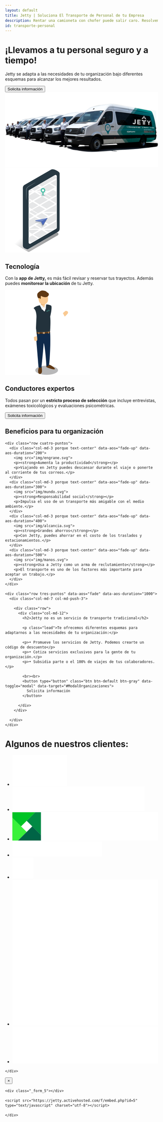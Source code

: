 ```yaml
---
layout: default
title: Jetty | Soluciona El Transporte de Personal de tu Empresa
description: Rentar una camioneta con chofer puede salir caro. Resolvemos tu transporte empresarial. Sin plazo forzoso ni presupuesto mínimo.
id: transporte-personal
---
```


<div class="container-fluid gradient">

  <div class="organizaciones">
    <div class="container">
      <div class="row">
        <div class="col-md-6" data-aos="fade-left" data-aos-easing="ease-out-sine" data-aos-duration="500">
          <h1>¡Llevamos a tu personal seguro y a tiempo!</h1>
          <p class="lead">Jetty se adapta a las necesidades de tu organización bajo diferentes esquemas para alcanzar los mejores resultados.</p>
          <button type="button" class="btn btn-default btn-gray" data-toggle="modal" data-target="#ModalOrganizaciones">
            Solicita información
          </button>
        </div>
        <div class="col-md-6 text-right">
          <img src="img/choferes.png">
        </div>
      </div>
    </div>
  </div>

  <div class="container valor">
    <div class="row">
      <div class="col-md-6">
        <div>
          <img src="img/icon-tecnologiaV2.svg" alt="Jetty, Tecnología">
          <h2>Tecnología</h2>
        </div>
        <p>Con la <b>app de Jetty,</b> es más fácil revisar y reservar tus trayectos. Además puedes <b>monitorear la ubicación</b> de tu Jetty.</p>
      </div>
      <!-- <div class="col-md-4">
        <div>
          <img src="img/icon-seguroV2.svg">
          <h2>Vehículos de primera</h2>
        </div>
        <p>Todos cuentan con <b>cinturones de seguridad</b> en todos los asientos, AC, USBs, GPS, y<b> cámaras de seguridad.</b></p>
      </div> -->
      <div class="col-md-6">
        <div>
          <img src="img/icon-conductoresV2.svg">
          <h2>Conductores expertos</h2>
        </div>
        <p>Todos pasan por un <b>estricto proceso de selección</b> que incluye entrevistas, exámenes toxicológicos y evaluaciones psicométricas.</p>
      </div>
      <div class="col-md-12 text-center">
        <button type="button" class="btn btn-default btn-gray" data-toggle="modal" data-target="#ModalOrganizaciones">
          Solicita información
        </button>
      </div>
    </div>
  </div>

  <div class="container porque-content">
    <div class="row">
      <div class="col-md-12 text-center porque-title" data-aos="fade-up">
        <h2>Beneficios para tu organización</h2>
      </div>
    </div>

    <div class="row cuatro-puntos">
      <div class="col-md-3 porque text-center" data-aos="fade-up" data-aos-duration="200">
        <img src="img/engrane.svg">
        <p><strong>Aumenta la productividad</strong></p>
        <p>Viajando en Jetty puedes descansar durante el viaje o ponerte al corriente de tus correos.</p>
      </div>
      <div class="col-md-3 porque text-center" data-aos="fade-up" data-aos-duration="300">
        <img src="img/mundo.svg">
        <p><strong>Responsabilidad social</strong></p>
        <p>Impulsa el uso de un transporte más amigable con el medio ambiente.</p>
      </div>
      <div class="col-md-3 porque text-center" data-aos="fade-up" data-aos-duration="400">
        <img src="img/alcancia.svg">
        <p><strong>Grandes ahorros</strong></p>
        <p>Con Jetty, puedes ahorrar en el costo de los traslados y estacionamientos.</p>
      </div>
      <div class="col-md-3 porque text-center" data-aos="fade-up" data-aos-duration="500">
        <img src="img/manos.svg">
        <p><strong>Usa a Jetty como un arma de reclutamiento</strong></p>
        <p>El transporte es uno de los factores más importante para aceptar un trabajo.</p>
      </div>
    </div>

    <div class="row tres-puntos" data-aos="fade" data-aos-duration="1000">
      <div class="col-md-7 col-md-push-3">

        <div class="row">
          <div class="col-md-12">
            <h2>Jetty no es un servicio de transporte tradicional</h2>

            <p class="lead">Te ofrecemos diferentes esquemas para adaptarnos a las necesidades de tu organización:</p>

            <p>• Promueve los servicios de Jetty. Podemos crearte un código de descuento</p>
            <p>• Cotiza servicios exclusivos para la gente de tu organización.</p>
            <p>• Subsidia parte o el 100% de viajes de tus colaboradores.</p>

            <br><br>
            <button type="button" class="btn btn-default btn-gray" data-toggle="modal" data-target="#ModalOrganizaciones">
              Solicita información
            </button>

          </div>
        </div>

      </div>
    </div>

  </div>

  <div class="container">
    <div class="row">
      <div class="col-md-12 text-center">
        <h1>Algunos de nuestros clientes:</h1>
        <ul class="clientes">
          <li>
            <a href="http://www.alhel.com/" target="_blank">
              <img src="imgs-prensa/alhel.png">
            </a>
          </li>
          <li>
            <a href="https://www.continentaltire.mx/car" target="_blank">
              <img src="imgs-prensa/continental.svg">
            </a>
          </li>
          <li>
            <a href="https://www.lexmark.com/es_mx.html" target="_blank">
              <img src="imgs-prensa/lexmark.svg">
            </a>
          </li>
          <li>
            <a href="https://www.globant.com/" target="_blank">
              <img src="imgs-prensa/globant.svg">
            </a>
          </li>
          <li>
            <a href="http://www.piplatam.com/" target="_blank">
              <img src="imgs-prensa/PiP-white.png" alt="Jetty PiP Latam" width="70">
            </a>
          </li>
          <li>
            <a href="https://www.mheducation.com.mx" target="_blank">
              <img src="imgs-prensa/MHE-Logo.png">
            </a>
          </li>
          <li>
            <a href="https://www.verifone.com/es/mx" target="_blank">
              <img src="imgs-prensa/verifone.png">
            </a>
          </li>
        </ul>
      </div>

    </div>
  </div>

</div>


<!-- Modal Organizaciones -->
<div class="modal fade" id="ModalOrganizaciones" tabindex="-1" role="dialog" aria-labelledby="myModalLabel">
  <div class="modal-dialog" role="document">
    <div class="modal-content">
      <div class="modal-header">
        <button type="button" class="close" data-dismiss="modal" aria-label="Close">
          <span aria-hidden="true">&times;</span>
        </button>
      </div>

    <div class="_form_5"></div>

    <script src="https://jetty.activehosted.com/f/embed.php?id=5" type="text/javascript" charset="utf-8"></script>

    </div>
  </div>
</div>

<!-- Modal Conductor -->
<!-- <div id="ModalSuccess" class="modal fade" tabindex="-1" role="dialog" aria-labelledby="myModalLabel">
  <div class="modal-dialog" role="document">
    <div class="modal-content">
      <div class="modal-header">
        <button type="button" class="close" data-dismiss="modal" aria-label="Close">
          <span aria-hidden="true">&times;</span>
        </button>
        <h4 class="modal-title" id="myModalLabel">Recibimos tu solicitud</h4>
      </div>

      <div class="modal-body text-center">
        <div class="row">
          <div class="col-md-12 center">
              <h5>Nos pondremos en contacto contigo dentro de poco.</h5>
          </div>
        </div>
      </div>

    </div>
  </div>
</div> -->